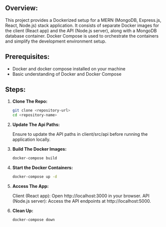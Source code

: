 ## Overview:

This project provides a Dockerized setup for a MERN (MongoDB, Express.js, React, Node.js) stack application. It consists of separate Docker images for the client (React app) and the API (Node.js server), along with a MongoDB database container. Docker Compose is used to orchestrate the containers and simplify the development environment setup.

## Prerequisites:

- Docker and docker compose installed on your machine
- Basic understanding of Docker and Docker Compose

## Steps:

1. **Clone The Repo:**

   ```sh
   git clone <repository-url>
   cd <repository-name>
   ```

2. **Update The Api Paths:**

   Ensure to update the API paths in client/src/api before running the application locally.

3. **Build The Docker Images:**

   ```sh
   docker-compose build
   ```

4. **Start the Docker Containers:**

   ```sh
   docker-compose up -d
   ```

5. **Access The App:**

   Client (React app): Open http://localhost:3000 in your browser.
   API (Node.js server): Access the API endpoints at http://localhost:5000.

6. **Clean Up:**

   ```sh
   docker-compose down
   ```
